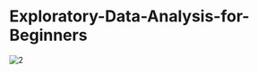 # Exploratory-Data-Analysis-for-Beginners

![2](https://github.com/Satwik-uppada/Exploratory-Data-Analysis-for-Beginners/assets/92086645/d6787ddb-75e8-4f1b-bc71-068509060fb3)
